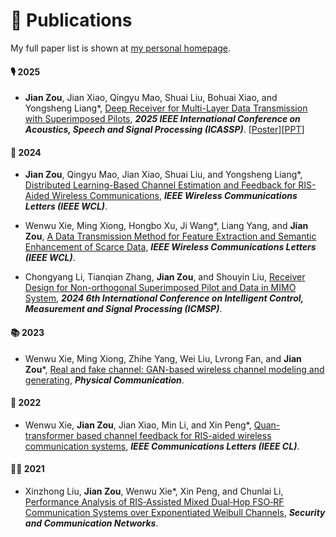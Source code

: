 # 📝 Publications 

My full paper list is shown at [my personal homepage](https://zoujian310.github.io/).
#### 🎙 2025
 - **Jian Zou**, Jian Xiao, Qingyu Mao, Shuai Liu, Bohuai Xiao, and Yongsheng Liang*, [Deep Receiver for Multi-Layer Data Transmission with Superimposed Pilots](https://ieeexplore.ieee.org/document/10890516), **<i>2025 IEEE International Conference on Acoustics, Speech and Signal Processing (ICASSP)</i>**. [<a target="_blank" href="./images/ICASSP 2025-Poster - New.pdf" >Poster</a>][<a target="_blank" href="./images/ICASSP 2025 - ppt.pdf" >PPT</a>]

#### 👄 2024
 - **Jian Zou**, Qingyu Mao, Jian Xiao, Shuai Liu, and Yongsheng Liang*, [Distributed Learning-Based Channel Estimation and Feedback for RIS-Aided Wireless Communications](https://doi.org/10.1109/LWC.2024.3509612), **<i>IEEE Wireless Communications Letters (IEEE WCL)</i>**.

- Wenwu Xie, Ming Xiong, Hongbo Xu, Ji Wang*, Liang Yang, and **Jian Zou**, [A Data Transmission Method for Feature Extraction and Semantic Enhancement of Scarce Data](https://doi.org/10.1109/LWC.2024.3510722), **<i>IEEE Wireless Communications Letters (IEEE WCL)</i>**.

- Chongyang Li, Tianqian Zhang, **Jian Zou**, and Shouyin Liu, [Receiver Design for Non-orthogonal Superimposed Pilot and Data in MIMO System](https://ieeexplore.ieee.org/document/10866926), **<i>2024 6th International Conference on Intelligent Control, Measurement and Signal Processing (ICMSP)</i>**.
 
#### 📚 2023
- Wenwu Xie, Ming Xiong, Zhihe Yang, Wei Liu, Lvrong Fan, and **Jian Zou***, [Real and fake channel: GAN-based wireless channel modeling and generating](https://www.sciencedirect.com/science/article/abs/pii/S1874490723002173), **<i>Physical Communication</i>**.

#### 🎼 2022
- Wenwu Xie, **Jian Zou**, Jian Xiao, Min Li, and Xin Peng*, [Quan-transformer based channel feedback for RIS-aided wireless communication systems](https://ieeexplore.ieee.org/document/9856664), **<i>IEEE Communications Letters (IEEE CL)</i>**.

#### 🧑‍🎨 2021
- Xinzhong Liu, **Jian Zou**, Wenwu Xie*, Xin Peng, and Chunlai Li, [Performance Analysis of RIS‐Assisted Mixed Dual‐Hop FSO‐RF Communication Systems over Exponentiated Weibull Channels](https://doi.org/10.1155/2021/9273373), **<i>Security and Communication Networks</i>**.
